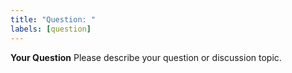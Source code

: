 ```yaml
---
title: "Question: "
labels: [question]
---
```


**Your Question**
Please describe your question or discussion topic.